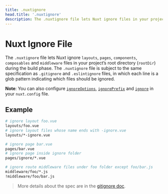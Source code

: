 ```yaml
---
title: .nuxtignore
head.title: '.nuxtignore'
description: The .nuxtignore file lets Nuxt ignore files in your project’s root directory during the build phase.
---
```


# Nuxt Ignore File

The `.nuxtignore` file lets Nuxt ignore `layouts`, `pages`, `components`, `composables` and `middleware` files in your project’s root directory (`rootDir`) during the build phase. The `.nuxtignore` file is subject to the same specification as `.gitignore` and `.eslintignore` files, in which each line is a glob pattern indicating which files should be ignored.

**Note**: You can also configure [`ignoreOptions`](/docs/guide/directory-structure/nuxt.config#ignoreoptions), [`ignorePrefix`](/docs/guide/directory-structure/nuxt.config#ignoreprefix) and [`ignore`](/docs/guide/directory-structure/nuxt.config#ignore) in your `nuxt.config` file.

## Example

```bash [.nuxtignore]
# ignore layout foo.vue
layouts/foo.vue
# ignore layout files whose name ends with -ignore.vue
layouts/*-ignore.vue

# ignore page bar.vue
pages/bar.vue
# ignore page inside ignore folder
pages/ignore/*.vue

# ignore route middleware files under foo folder except foo/bar.js
middleware/foo/*.js
!middleware/foo/bar.js
```

> More details about the spec are in the [gitignore doc](https://git-scm.com/docs/gitignore).
